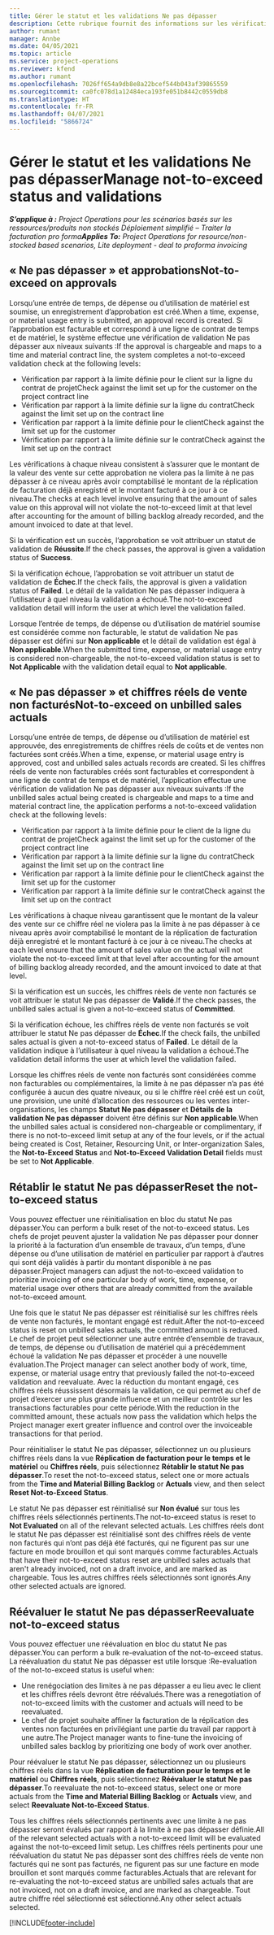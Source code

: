 ```yaml
---
title: Gérer le statut et les validations Ne pas dépasser
description: Cette rubrique fournit des informations sur les vérifications de limite à ne pas dépasser effectués dans Project Operations.
author: rumant
manager: Annbe
ms.date: 04/05/2021
ms.topic: article
ms.service: project-operations
ms.reviewer: kfend
ms.author: rumant
ms.openlocfilehash: 7026ff654a9db8e8a22bcef544b043af39865559
ms.sourcegitcommit: ca0fc078d1a12484eca193fe051b8442c0559db8
ms.translationtype: HT
ms.contentlocale: fr-FR
ms.lasthandoff: 04/07/2021
ms.locfileid: "5866724"
---
```

# <a name="manage-not-to-exceed-status-and-validations"></a><span data-ttu-id="c97f6-103">Gérer le statut et les validations Ne pas dépasser</span><span class="sxs-lookup"><span data-stu-id="c97f6-103">Manage not-to-exceed status and validations</span></span> 

<span data-ttu-id="c97f6-104">_**S’applique à :** Project Operations pour les scénarios basés sur les ressources/produits non stockés Déploiement simplifié – Traiter la facturation pro forma_</span><span class="sxs-lookup"><span data-stu-id="c97f6-104">_**Applies To:** Project Operations for resource/non-stocked based scenarios, Lite deployment - deal to proforma invoicing_</span></span>

## <a name="not-to-exceed-on-approvals"></a><span data-ttu-id="c97f6-105">« Ne pas dépasser » et approbations</span><span class="sxs-lookup"><span data-stu-id="c97f6-105">Not-to-exceed on approvals</span></span>

<span data-ttu-id="c97f6-106">Lorsqu’une entrée de temps, de dépense ou d’utilisation de matériel est soumise, un enregistrement d’approbation est créé.</span><span class="sxs-lookup"><span data-stu-id="c97f6-106">When a time, expense, or material usage entry is submitted, an approval record is created.</span></span> <span data-ttu-id="c97f6-107">Si l’approbation est facturable et correspond à une ligne de contrat de temps et de matériel, le système effectue une vérification de validation Ne pas dépasser aux niveaux suivants :</span><span class="sxs-lookup"><span data-stu-id="c97f6-107">If the approval is chargeable and maps to a time and material contract line, the system completes a not-to-exceed validation check at the following levels:</span></span>

  - <span data-ttu-id="c97f6-108">Vérification par rapport à la limite définie pour le client sur la ligne du contrat de projet</span><span class="sxs-lookup"><span data-stu-id="c97f6-108">Check against the limit set up for the customer on the project contract line</span></span>
  - <span data-ttu-id="c97f6-109">Vérification par rapport à la limite définie sur la ligne du contrat</span><span class="sxs-lookup"><span data-stu-id="c97f6-109">Check against the limit set up on the contract line</span></span>
  - <span data-ttu-id="c97f6-110">Vérification par rapport à la limite définie pour le client</span><span class="sxs-lookup"><span data-stu-id="c97f6-110">Check against the limit set up for the customer</span></span>
  - <span data-ttu-id="c97f6-111">Vérification par rapport à la limite définie sur le contrat</span><span class="sxs-lookup"><span data-stu-id="c97f6-111">Check against the limit set up on the contract</span></span>

<span data-ttu-id="c97f6-112">Les vérifications à chaque niveau consistent à s’assurer que le montant de la valeur des vente sur cette approbation ne violera pas la limite à ne pas dépasser à ce niveau après avoir comptabilisé le montant de la réplication de facturation déjà enregistré et le montant facturé à ce jour à ce niveau.</span><span class="sxs-lookup"><span data-stu-id="c97f6-112">The checks at each level involve ensuring that the amount of sales value on this approval will not violate the not-to-exceed limit at that level after accounting for the amount of billing backlog already recorded, and the amount invoiced to date at that level.</span></span>

<span data-ttu-id="c97f6-113">Si la vérification est un succès, l’approbation se voit attribuer un statut de validation de **Réussite**.</span><span class="sxs-lookup"><span data-stu-id="c97f6-113">If the check passes, the approval is given a validation status of **Success**.</span></span>

<span data-ttu-id="c97f6-114">Si la vérification échoue, l’approbation se voit attribuer un statut de validation de **Échec**.</span><span class="sxs-lookup"><span data-stu-id="c97f6-114">If the check fails, the approval is given a validation status of **Failed**.</span></span> <span data-ttu-id="c97f6-115">Le détail de la validation Ne pas dépasser indiquera à l’utilisateur à quel niveau la validation a échoué.</span><span class="sxs-lookup"><span data-stu-id="c97f6-115">The not-to-exceed validation detail will inform the user at which level the validation failed.</span></span>

<span data-ttu-id="c97f6-116">Lorsque l’entrée de temps, de dépense ou d’utilisation de matériel soumise est considérée comme non facturable, le statut de validation Ne pas dépasser est défini sur **Non applicable** et le détail de validation est égal à **Non applicable**.</span><span class="sxs-lookup"><span data-stu-id="c97f6-116">When the submitted time, expense, or material usage entry is considered non-chargeable, the not-to-exceed validation status is set to **Not Applicable** with the validation detail equal to **Not applicable**.</span></span>

## <a name="not-to-exceed-on-unbilled-sales-actuals"></a><span data-ttu-id="c97f6-117">« Ne pas dépasser » et chiffres réels de vente non facturés</span><span class="sxs-lookup"><span data-stu-id="c97f6-117">Not-to-exceed on unbilled sales actuals</span></span>

<span data-ttu-id="c97f6-118">Lorsqu’une entrée de temps, de dépense ou d’utilisation de matériel est approuvée, des enregistrements de chiffres réels de coûts et de ventes non facturées sont créés.</span><span class="sxs-lookup"><span data-stu-id="c97f6-118">When a time, expense, or material usage entry is approved, cost and unbilled sales actuals records are created.</span></span> <span data-ttu-id="c97f6-119">Si les chiffres réels de vente non facturables créés sont facturables et correspondent à une ligne de contrat de temps et de matériel, l’application effectue une vérification de validation Ne pas dépasser aux niveaux suivants :</span><span class="sxs-lookup"><span data-stu-id="c97f6-119">If the unbilled sales actual being created is chargeable and maps to a time and material contract line, the application performs a not-to-exceed validation check at the following levels:</span></span>

  - <span data-ttu-id="c97f6-120">Vérification par rapport à la limite définie pour le client de la ligne du contrat de projet</span><span class="sxs-lookup"><span data-stu-id="c97f6-120">Check against the limit set up for the customer of the project contract line</span></span>
  - <span data-ttu-id="c97f6-121">Vérification par rapport à la limite définie sur la ligne du contrat</span><span class="sxs-lookup"><span data-stu-id="c97f6-121">Check against the limit set up on the contract line</span></span>
  - <span data-ttu-id="c97f6-122">Vérification par rapport à la limite définie pour le client</span><span class="sxs-lookup"><span data-stu-id="c97f6-122">Check against the limit set up for the customer</span></span>
  - <span data-ttu-id="c97f6-123">Vérification par rapport à la limite définie sur le contrat</span><span class="sxs-lookup"><span data-stu-id="c97f6-123">Check against the limit set up on the contract</span></span>

<span data-ttu-id="c97f6-124">Les vérifications à chaque niveau garantissent que le montant de la valeur des vente sur ce chiffre réel ne violera pas la limite à ne pas dépasser à ce niveau après avoir comptabilisé le montant de la réplication de facturation déjà enregistré et le montant facturé à ce jour à ce niveau.</span><span class="sxs-lookup"><span data-stu-id="c97f6-124">The checks at each level ensure that the amount of sales value on the actual will not violate the not-to-exceed limit at that level after accounting for the amount of billing backlog already recorded, and the amount invoiced to date at that level.</span></span>

<span data-ttu-id="c97f6-125">Si la vérification est un succès, les chiffres réels de vente non facturés se voit attribuer le statut Ne pas dépasser de **Validé**.</span><span class="sxs-lookup"><span data-stu-id="c97f6-125">If the check passes, the unbilled sales actual is given a not-to-exceed status of **Committed**.</span></span>

<span data-ttu-id="c97f6-126">Si la vérification échoue, les chiffres réels de vente non facturés se voit attribuer le statut Ne pas dépasser de **Échec**.</span><span class="sxs-lookup"><span data-stu-id="c97f6-126">If the check fails, the unbilled sales actual is given a not-to-exceed status of **Failed**.</span></span> <span data-ttu-id="c97f6-127">Le détail de la validation indique à l’utilisateur à quel niveau la validation a échoué.</span><span class="sxs-lookup"><span data-stu-id="c97f6-127">The validation detail informs the user at which level the validation failed.</span></span>

<span data-ttu-id="c97f6-128">Lorsque les chiffres réels de vente non facturés sont considérées comme non facturables ou complémentaires, la limite à ne pas dépasser n’a pas été configurée à aucun des quatre niveaux, ou si le chiffre réel créé est un coût, une provision, une unité d’allocation des ressources ou les ventes inter-organisations, les champs **Statut Ne pas dépasser** et **Détails de la validation Ne pas dépasser** doivent être définis sur **Non applicable**.</span><span class="sxs-lookup"><span data-stu-id="c97f6-128">When the unbilled sales actual is considered non-chargeable or complimentary, if there is no not-to-exceed limit setup at any of the four levels, or if the actual being created is Cost, Retainer, Resourcing Unit, or Inter-organization Sales, the **Not-to-Exceed Status** and **Not-to-Exceed Validation Detail** fields must be set to **Not Applicable**.</span></span>

## <a name="reset-the-not-to-exceed-status"></a><span data-ttu-id="c97f6-129">Rétablir le statut Ne pas dépasser</span><span class="sxs-lookup"><span data-stu-id="c97f6-129">Reset the not-to-exceed status</span></span>

<span data-ttu-id="c97f6-130">Vous pouvez effectuer une réinitialisation en bloc du statut Ne pas dépasser.</span><span class="sxs-lookup"><span data-stu-id="c97f6-130">You can perform a bulk reset of the not-to-exceed status.</span></span> <span data-ttu-id="c97f6-131">Les chefs de projet peuvent ajuster la validation Ne pas dépasser pour donner la priorité à la facturation d’un ensemble de travaux, d’un temps, d’une dépense ou d’une utilisation de matériel en particulier par rapport à d’autres qui sont déjà validés à partir du montant disponible à ne pas dépasser.</span><span class="sxs-lookup"><span data-stu-id="c97f6-131">Project managers can adjust the not-to-exceed validation to prioritize invoicing of one particular body of work, time, expense, or material usage over others that are already committed from the available not-to-exceed amount.</span></span>

<span data-ttu-id="c97f6-132">Une fois que le statut Ne pas dépasser est réinitialisé sur les chiffres réels de vente non facturés, le montant engagé est réduit.</span><span class="sxs-lookup"><span data-stu-id="c97f6-132">After the not-to-exceed status is reset on unbilled sales actuals, the committed amount is reduced.</span></span> <span data-ttu-id="c97f6-133">Le chef de projet peut sélectionner une autre entrée d’ensemble de travaux, de temps, de dépense ou d’utilisation de matériel qui a précédemment échoué la validation Ne pas dépasser et procéder à une nouvelle évaluation.</span><span class="sxs-lookup"><span data-stu-id="c97f6-133">The Project manager can select another body of work, time, expense, or material usage entry that previously failed the not-to-exceed validation and reevaluate.</span></span> <span data-ttu-id="c97f6-134">Avec la réduction du montant engagé, ces chiffres réels réussissent désormais la validation, ce qui permet au chef de projet d’exercer une plus grande influence et un meilleur contrôle sur les transactions facturables pour cette période.</span><span class="sxs-lookup"><span data-stu-id="c97f6-134">With the reduction in the committed amount, these actuals now pass the validation which helps the Project manager exert greater influence and control over the invoiceable transactions for that period.</span></span>

<span data-ttu-id="c97f6-135">Pour réinitialiser le statut Ne pas dépasser, sélectionnez un ou plusieurs chiffres réels dans la vue **Réplication de facturation pour le temps et le matériel** ou **Chiffres réels**, puis sélectionnez **Rétablir le statut Ne pas dépasser**.</span><span class="sxs-lookup"><span data-stu-id="c97f6-135">To reset the not-to-exceed status, select one or more actuals from the **Time and Material Billing Backlog** or **Actuals** view, and then select **Reset Not-to-Exceed Status**.</span></span>

<span data-ttu-id="c97f6-136">Le statut Ne pas dépasser est réinitialisé sur **Non évalué** sur tous les chiffres réels sélectionnés pertinents.</span><span class="sxs-lookup"><span data-stu-id="c97f6-136">The not-to-exceed status is reset to **Not Evaluated** on all of the relevant selected actuals.</span></span> <span data-ttu-id="c97f6-137">Les chiffres réels dont le statut Ne pas dépasser est réinitialisé sont des chiffres réels de vente non facturés qui n’ont pas déjà été facturés, qui ne figurent pas sur une facture en mode brouillon et qui sont marqués comme facturables.</span><span class="sxs-lookup"><span data-stu-id="c97f6-137">Actuals that have their not-to-exceed status reset are unbilled sales actuals that aren't already invoiced, not on a draft invoice, and are marked as chargeable.</span></span> <span data-ttu-id="c97f6-138">Tous les autres chiffres réels sélectionnés sont ignorés.</span><span class="sxs-lookup"><span data-stu-id="c97f6-138">Any other selected actuals are ignored.</span></span>

## <a name="reevaluate-not-to-exceed-status"></a><span data-ttu-id="c97f6-139">Réévaluer le statut Ne pas dépasser</span><span class="sxs-lookup"><span data-stu-id="c97f6-139">Reevaluate not-to-exceed status</span></span>

<span data-ttu-id="c97f6-140">Vous pouvez effectuer une réévaluation en bloc du statut Ne pas dépasser.</span><span class="sxs-lookup"><span data-stu-id="c97f6-140">You can perform a bulk re-evaluation of the not-to-exceed status.</span></span> <span data-ttu-id="c97f6-141">La réévaluation du statut Ne pas dépasser est utile lorsque :</span><span class="sxs-lookup"><span data-stu-id="c97f6-141">Re-evaluation of the not-to-exceed status is useful when:</span></span>

  - <span data-ttu-id="c97f6-142">Une renégociation des limites à ne pas dépasser a eu lieu avec le client et les chiffres réels devront être réévalués.</span><span class="sxs-lookup"><span data-stu-id="c97f6-142">There was a renegotiation of not-to-exceed limits with the customer and actuals will need to be reevaluated.</span></span>
  - <span data-ttu-id="c97f6-143">Le chef de projet souhaite affiner la facturation de la réplication des ventes non facturées en privilégiant une partie du travail par rapport à une autre.</span><span class="sxs-lookup"><span data-stu-id="c97f6-143">The Project manager wants to fine-tune the invoicing of unbilled sales backlog by prioritizing one body of work over another.</span></span>

<span data-ttu-id="c97f6-144">Pour réévaluer le statut Ne pas dépasser, sélectionnez un ou plusieurs chiffres réels dans la vue **Réplication de facturation pour le temps et le matériel** ou **Chiffres réels**, puis sélectionnez **Réévaluer le statut Ne pas dépasser**.</span><span class="sxs-lookup"><span data-stu-id="c97f6-144">To reevaluate the not-to-exceed status, select one or more actuals from the **Time and Material Billing Backlog** or **Actuals** view, and select **Reevaluate Not-to-Exceed Status**.</span></span>

<span data-ttu-id="c97f6-145">Tous les chiffres réels sélectionnés pertinents avec une limite à ne pas dépasser seront évalués par rapport à la limite à ne pas dépasser définie.</span><span class="sxs-lookup"><span data-stu-id="c97f6-145">All of the relevant selected actuals with a not-to-exceed limit will be evaluated against the not-to-exceed limit setup.</span></span> <span data-ttu-id="c97f6-146">Les chiffres réels pertinents pour une réévaluation du statut Ne pas dépasser sont des chiffres réels de vente non facturés qui ne sont pas facturés, ne figurent pas sur une facture en mode brouillon et sont marqués comme facturables.</span><span class="sxs-lookup"><span data-stu-id="c97f6-146">Actuals that are relevant for re-evaluating the not-to-exceed status are unbilled sales actuals that are not invoiced, not on a draft invoice, and are marked as chargeable.</span></span> <span data-ttu-id="c97f6-147">Tout autre chiffre réel sélectionné est sélectionné.</span><span class="sxs-lookup"><span data-stu-id="c97f6-147">Any other select actuals selected.</span></span>


[!INCLUDE[footer-include](../../includes/footer-banner.md)]
